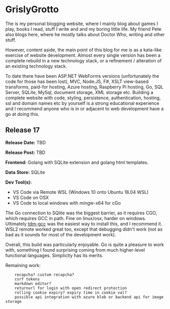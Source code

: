 # GrislyGrotto

The is my personal blogging website, where I mainly blog about games I play, books I read, stuff I write and and my boring little life. My friend Pete also blogs here, where he mostly talks about Doctor Who, writing and other stuff.

However, content aside, the main point of this blog for me is as a kata-like exercise of website development. Almost every single version has been a complete rebuild in a new technology stack, or a refinement / alteration of an existing technology stack.

To date there have been ASP.NET WebForms versions (unfortunately the code for those has been lost), MVC, Node.JS, F#, XSLT view-based transforms, paid-for hosting, Azure hosting, Raspberry Pi hosting, Go, SQL Server, SQLite, MySql, document storage, XML storage etc. Building a complete website with code, styling, persistence, authentication, hosting, ssl and domain names etc by yourself is a strong educational experience and I recommend anyone who is in or adjacent to web development have a go at doing this.

## Release 17

__Release Date:__ TBD

__Release Post:__ TBD

__Frontend:__ Golang with SQLite extension and golang html templates.

__Data Store:__ SQLite

__Dev Tool(s):__ 

- VS Code via Remote WSL (Windows 10 onto Ubuntu 18.04 WSL)
- VS Code on OSX
- VS Code to local windows with mingw-x64 for cGo

The Go connection to SQlite was the biggest barrier, as it requires CGO, which requires GCC in path. Fine on linux/osx, harder on windows. Ultimately [tdm-gcc](http://tdm-gcc.tdragon.net/) was the easiest way to install this, and I recommend it. WSL2 remote worked great too, except that debugging didn't work (not as bad as it sounds for most of the development work).

Overall, this build was particularly enjoyable. Go is quite a pleasure to work with, something I found surprising coming from much higher-level functional languages. Simplicity has its merits.

Remaining work:

```
    recapcha? custom recapcha?
    csrf tokens
    markdown editor?
	returnurl for login with open redirect protection
    rolling cookie expiry? expiry time in cookie val?
	possible api integration with azure blob or backend api for image storage
```